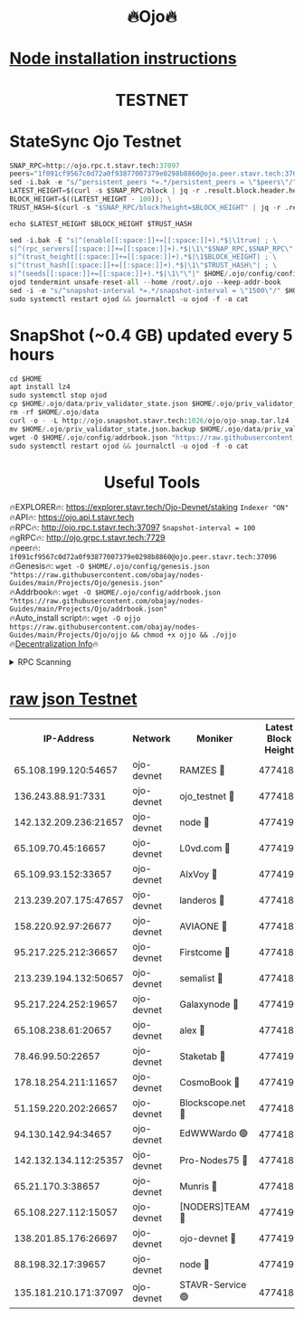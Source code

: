 <h1 align="center"> 🔥Ojo🔥</h1>

[Node installation instructions](https://github.com/obajay/nodes-Guides/tree/main/Projects/Ojo)
=

<h1 align="center"> TESTNET</h1>

# StateSync Ojo Testnet
```python
SNAP_RPC=http://ojo.rpc.t.stavr.tech:37097
peers="1f091cf9567c0d72a0f93877007379e0298b8860@ojo.peer.stavr.tech:37096"
sed -i.bak -e "s/^persistent_peers *=.*/persistent_peers = \"$peers\"/" $HOME/.ojo/config/config.toml
LATEST_HEIGHT=$(curl -s $SNAP_RPC/block | jq -r .result.block.header.height); \
BLOCK_HEIGHT=$((LATEST_HEIGHT - 100)); \
TRUST_HASH=$(curl -s "$SNAP_RPC/block?height=$BLOCK_HEIGHT" | jq -r .result.block_id.hash)

echo $LATEST_HEIGHT $BLOCK_HEIGHT $TRUST_HASH

sed -i.bak -E "s|^(enable[[:space:]]+=[[:space:]]+).*$|\1true| ; \
s|^(rpc_servers[[:space:]]+=[[:space:]]+).*$|\1\"$SNAP_RPC,$SNAP_RPC\"| ; \
s|^(trust_height[[:space:]]+=[[:space:]]+).*$|\1$BLOCK_HEIGHT| ; \
s|^(trust_hash[[:space:]]+=[[:space:]]+).*$|\1\"$TRUST_HASH\"| ; \
s|^(seeds[[:space:]]+=[[:space:]]+).*$|\1\"\"|" $HOME/.ojo/config/config.toml
ojod tendermint unsafe-reset-all --home /root/.ojo --keep-addr-book
sed -i -e "s/^snapshot-interval *=.*/snapshot-interval = \"1500\"/" $HOME/.ojo/config/app.toml
sudo systemctl restart ojod && journalctl -u ojod -f -o cat
```
# SnapShot (~0.4 GB) updated every 5 hours
```python
cd $HOME
apt install lz4
sudo systemctl stop ojod
cp $HOME/.ojo/data/priv_validator_state.json $HOME/.ojo/priv_validator_state.json.backup
rm -rf $HOME/.ojo/data
curl -o - -L http://ojo.snapshot.stavr.tech:1026/ojo/ojo-snap.tar.lz4 | lz4 -c -d - | tar -x -C $HOME/.ojo --strip-components 2
mv $HOME/.ojo/priv_validator_state.json.backup $HOME/.ojo/data/priv_validator_state.json
wget -O $HOME/.ojo/config/addrbook.json "https://raw.githubusercontent.com/obajay/nodes-Guides/main/Projects/Ojo/addrbook.json"
sudo systemctl restart ojod && journalctl -u ojod -f -o cat
```
 <h1 align="center"> Useful Tools</h1>

🔥EXPLORER🔥:        https://explorer.stavr.tech/Ojo-Devnet/staking        `Indexer "ON"` \
🔥API🔥:                     https://ojo.api.t.stavr.tech \
🔥RPC🔥:                    http://ojo.rpc.t.stavr.tech:37097              `Snapshot-interval = 100` \
🔥gRPC🔥:                  http://ojo.grpc.t.stavr.tech:7729 \
🔥peer🔥:                   `1f091cf9567c0d72a0f93877007379e0298b8860@ojo.peer.stavr.tech:37096` \
🔥Genesis🔥:    ```wget -O $HOME/.ojo/config/genesis.json "https://raw.githubusercontent.com/obajay/nodes-Guides/main/Projects/Ojo/genesis.json"``` \
🔥Addrbook🔥:    ```wget -O $HOME/.ojo/config/addrbook.json "https://raw.githubusercontent.com/obajay/nodes-Guides/main/Projects/Ojo/addrbook.json"``` \
🔥Auto_install script🔥: ```wget -O ojjo https://raw.githubusercontent.com/obajay/nodes-Guides/main/Projects/Ojo/ojjo && chmod +x ojjo && ./ojjo``` \
🔥[Decentralization Info](https://github.com/obajay/StateSync-snapshots/tree/main/Projects/Ojo/Decentralization)🔥



<details>
<summary>RPC Scanning</summary>

<h2 align="center"> We scan nodes in real time every 4 hours. And we provide the final result of RPC endpoints.
We cannot influence the operation of these nodes in any way. </h2>


```python
If Voting Power is higher than 0 --> then the Node is a validator of the network and may be subject to attack and be a potential threat to the chain.
```
```python
We marked such validators with a red symbol
```

</details>

[raw json Testnet](https://rpc-check.ojot.stavr.tech/ojot/rpc-ojot-result.json)
=


<table><tr><th>IP-Address</th><th>Network</th><th>Moniker</th><th>Latest Block Height</th><th>Earliest Block Height</th><th>Catching Up</th><th>Tx Index</th><th>Voting Power</th><th>Scan Time</th></tr><tr><td>65.108.199.120:54657</td><td>ojo-devnet</td><td>RAMZES 🔴</td><td>4774186</td><td>306156</td><td>False</td><td>on</td><td>15420</td><td>2024-01-02T09:04:20.001919556UTC</td></tr><tr><td>136.243.88.91:7331</td><td>ojo-devnet</td><td>ojo_testnet 🔴</td><td>4774187</td><td>308845</td><td>False</td><td>on</td><td>1000</td><td>2024-01-02T09:04:26.402644216UTC</td></tr><tr><td>142.132.209.236:21657</td><td>ojo-devnet</td><td>node 🔴</td><td>4774190</td><td>350001</td><td>False</td><td>on</td><td>1999</td><td>2024-01-02T09:04:42.270622304UTC</td></tr><tr><td>65.109.70.45:16657</td><td>ojo-devnet</td><td>L0vd.com 🔴</td><td>4774192</td><td>695918</td><td>False</td><td>off</td><td>998</td><td>2024-01-02T09:04:54.876959952UTC</td></tr><tr><td>65.109.93.152:33657</td><td>ojo-devnet</td><td>AlxVoy 🔴</td><td>4774190</td><td>2319801</td><td>False</td><td>on</td><td>4536782</td><td>2024-01-02T09:04:42.003000474UTC</td></tr><tr><td>213.239.207.175:47657</td><td>ojo-devnet</td><td>landeros 🔴</td><td>4774189</td><td>2714001</td><td>False</td><td>off</td><td>11083</td><td>2024-01-02T09:04:37.232510757UTC</td></tr><tr><td>158.220.92.97:26677</td><td>ojo-devnet</td><td>AVIAONE 🔴</td><td>4774189</td><td>2754001</td><td>False</td><td>on</td><td>13867</td><td>2024-01-02T09:04:36.939385518UTC</td></tr><tr><td>95.217.225.212:36657</td><td>ojo-devnet</td><td>Firstcome 🔴</td><td>4774187</td><td>2985946</td><td>False</td><td>on</td><td>13566</td><td>2024-01-02T09:04:26.161624396UTC</td></tr><tr><td>213.239.194.132:50657</td><td>ojo-devnet</td><td>semalist 🔴</td><td>4774186</td><td>3223522</td><td>False</td><td>on</td><td>19037</td><td>2024-01-02T09:04:20.288759471UTC</td></tr><tr><td>95.217.224.252:19657</td><td>ojo-devnet</td><td>Galaxynode 🔴</td><td>4774191</td><td>3685492</td><td>False</td><td>on</td><td>11888</td><td>2024-01-02T09:04:51.856856755UTC</td></tr><tr><td>65.108.238.61:20657</td><td>ojo-devnet</td><td>alex 🔴</td><td>4774186</td><td>4158001</td><td>False</td><td>on</td><td>11359</td><td>2024-01-02T09:04:19.657573828UTC</td></tr><tr><td>78.46.99.50:22657</td><td>ojo-devnet</td><td>Staketab 🔴</td><td>4774192</td><td>4254801</td><td>False</td><td>on</td><td>1276</td><td>2024-01-02T09:04:55.116950663UTC</td></tr><tr><td>178.18.254.211:11657</td><td>ojo-devnet</td><td>CosmoBook 🔴</td><td>4774190</td><td>4392001</td><td>False</td><td>off</td><td>1057</td><td>2024-01-02T09:04:44.711341366UTC</td></tr><tr><td>51.159.220.202:26657</td><td>ojo-devnet</td><td>Blockscope.net 🔴</td><td>4774186</td><td>4425001</td><td>False</td><td>on</td><td>981</td><td>2024-01-02T09:04:19.261517322UTC</td></tr><tr><td>94.130.142.94:34657</td><td>ojo-devnet</td><td>EdWWWardo 🟢</td><td>4774189</td><td>4438946</td><td>False</td><td>on</td><td>0</td><td>2024-01-02T09:04:39.556698858UTC</td></tr><tr><td>142.132.134.112:25357</td><td>ojo-devnet</td><td>Pro-Nodes75 🔴</td><td>4774186</td><td>4674186</td><td>False</td><td>on</td><td>24651</td><td>2024-01-02T09:04:23.365990532UTC</td></tr><tr><td>65.21.170.3:38657</td><td>ojo-devnet</td><td>Munris 🔴</td><td>4774187</td><td>4674187</td><td>False</td><td>off</td><td>20123</td><td>2024-01-02T09:04:25.750005035UTC</td></tr><tr><td>65.108.227.112:15057</td><td>ojo-devnet</td><td>[NODERS]TEAM 🔴</td><td>4774192</td><td>4674192</td><td>False</td><td>off</td><td>9999</td><td>2024-01-02T09:04:52.208862793UTC</td></tr><tr><td>138.201.85.176:26697</td><td>ojo-devnet</td><td>ojo-devnet 🔴</td><td>4774192</td><td>4674192</td><td>False</td><td>on</td><td>1000024000</td><td>2024-01-02T09:04:54.543717290UTC</td></tr><tr><td>88.198.32.17:39657</td><td>ojo-devnet</td><td>node 🔴</td><td>4774191</td><td>4710001</td><td>False</td><td>on</td><td>81986</td><td>2024-01-02T09:04:47.029818040UTC</td></tr><tr><td>135.181.210.171:37097</td><td>ojo-devnet</td><td>STAVR-Service 🟢</td><td>4774186</td><td>4772901</td><td>False</td><td>on</td><td>0</td><td>2024-01-02T09:04:20.977296307UTC</td></tr></table>
